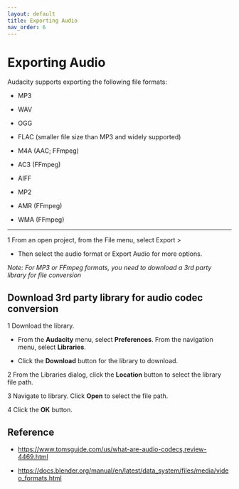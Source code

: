 ```yaml
---
layout: default
title: Exporting Audio
nav_order: 6
---
```


# Exporting Audio


Audacity supports exporting the following file formats:

* MP3

* WAV

* OGG

* FLAC (smaller file size than MP3 and widely supported)

* M4A (AAC; FFmpeg)

* AC3 (FFmpeg)

* AIFF

* MP2

* AMR (FFmpeg)

* WMA (FFmpeg)

------

1 From an open project, from the File menu, select Export >

  * Then select the audio format or Export Audio for more options.


*Note: For MP3 or FFmpeg formats, you need to download a 3rd party library for file conversion*



## Download 3rd party library for audio codec conversion

1 Download the library.

  * From the **Audacity** menu, select **Preferences**. From the navigation menu, select **Libraries**.

  * Click the **Download** button for the library to download.

2 From the Libraries dialog, click the **Location** button to select the library file path.

3 Navigate to library. Click **Open** to select the file path.

4 Click the **OK** button.


## Reference

* https://www.tomsguide.com/us/what-are-audio-codecs,review-4469.html

* https://docs.blender.org/manual/en/latest/data_system/files/media/video_formats.html